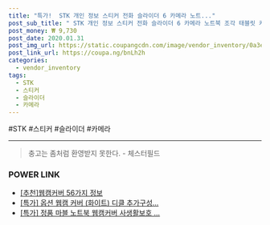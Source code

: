 ```yaml
--- 
title: "특가!  STK 개인 정보 스티커 전화 슬라이더 6 카메라 노트..." 
post_sub_title: " STK 개인 정보 스티커 전화 슬라이더 6 카메라 노트북 조각 태블릿 커버 웹캠" 
post_money: ₩ 9,730 
post_date: 2020.01.31 
post_img_url: https://static.coupangcdn.com/image/vendor_inventory/0a3e/f2159b18089eb0b60c0c0b6b17c57af97ff079b707ecfd1192011aed2787.jpg 
post_link_url: https://coupa.ng/bnLh2h 
categories: 
  - vendor_inventory 
tags: 
  - STK 
  - 스티커 
  - 슬라이더 
  - 카메라 
--- 
```

  #STK #스티커 #슬라이더 #카메라 
<hr> 

> 충고는 좀처럼 환영받지 못한다. - 체스터필드 


### POWER LINK

* <a href="https://blog.naver.com/fasyy4321/221790849344" target="_blank">[추천]웹캠커버 56가지 정보</a>
* <a href="https://blog.naver.com/sakai111/221792009347" target="_blank">[특가] 옵션 웹캠 커버 (화이트) 디클 추가구성...</a>
* <a href="https://blog.naver.com/an0733/221790921627" target="_blank">[특가] 정품 마블 노트북 웹캠커버 사생활보호 ...</a>
